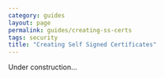 ```yaml
---
category: guides
layout: page
permalink: guides/creating-ss-certs
tags: security
title: "Creating Self Signed Certificates"
---
```


Under construction...
